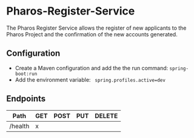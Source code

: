 # Pharos-Register-Service

The Pharos Register Service allows the register of new applicants to the Pharos Project and the confirmation of the new accounts generated.

 ## Configuration

* Create a Maven configuration and add the the run command:
```spring-boot:run ```
* Add the environment variable: ``` spring.profiles.active=dev```

## Endpoints

Path | GET | POST | PUT | DELETE 
--- |-----| --- | --- | --- 
/health | x   |  |  |  
